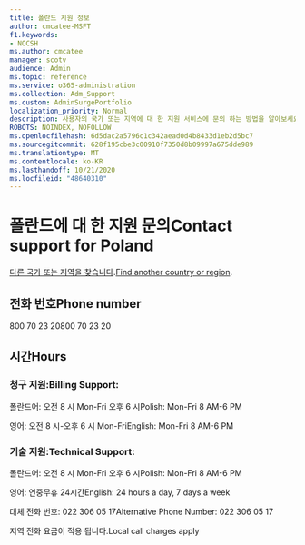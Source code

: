 ```yaml
---
title: 폴란드 지원 정보
author: cmcatee-MSFT
f1.keywords:
- NOCSH
ms.author: cmcatee
manager: scotv
audience: Admin
ms.topic: reference
ms.service: o365-administration
ms.collection: Adm_Support
ms.custom: AdminSurgePortfolio
localization_priority: Normal
description: 사용자의 국가 또는 지역에 대 한 지원 서비스에 문의 하는 방법을 알아보세요.
ROBOTS: NOINDEX, NOFOLLOW
ms.openlocfilehash: 6d5dac2a5796c1c342aead0d4b8433d1eb2d5bc7
ms.sourcegitcommit: 628f195cbe3c00910f7350d8b09997a675dde989
ms.translationtype: MT
ms.contentlocale: ko-KR
ms.lasthandoff: 10/21/2020
ms.locfileid: "48640310"
---
```

# <a name="contact-support-for-poland"></a><span data-ttu-id="62b98-103">폴란드에 대 한 지원 문의</span><span class="sxs-lookup"><span data-stu-id="62b98-103">Contact support for Poland</span></span>

<span data-ttu-id="62b98-104">[다른 국가 또는 지역을 찾습니다](../contact-support-for-business-products.md).</span><span class="sxs-lookup"><span data-stu-id="62b98-104">[Find another country or region](../contact-support-for-business-products.md).</span></span>

## <a name="phone-number"></a><span data-ttu-id="62b98-105">전화 번호</span><span class="sxs-lookup"><span data-stu-id="62b98-105">Phone number</span></span>
<span data-ttu-id="62b98-106">800 70 23 20</span><span class="sxs-lookup"><span data-stu-id="62b98-106">800 70 23 20</span></span>

## <a name="hours"></a><span data-ttu-id="62b98-107">시간</span><span class="sxs-lookup"><span data-stu-id="62b98-107">Hours</span></span>
### <a name="billing-support"></a><span data-ttu-id="62b98-108">청구 지원:</span><span class="sxs-lookup"><span data-stu-id="62b98-108">Billing Support:</span></span>

<span data-ttu-id="62b98-109">폴란드어: 오전 8 시 Mon-Fri 오후 6 시</span><span class="sxs-lookup"><span data-stu-id="62b98-109">Polish: Mon-Fri 8 AM-6 PM</span></span>

<span data-ttu-id="62b98-110">영어: 오전 8 시-오후 6 시 Mon-Fri</span><span class="sxs-lookup"><span data-stu-id="62b98-110">English: Mon-Fri 8 AM-6 PM</span></span>

### <a name="technical-support"></a><span data-ttu-id="62b98-111">기술 지원:</span><span class="sxs-lookup"><span data-stu-id="62b98-111">Technical Support:</span></span>

<span data-ttu-id="62b98-112">폴란드어: 오전 8 시 Mon-Fri 오후 6 시</span><span class="sxs-lookup"><span data-stu-id="62b98-112">Polish: Mon-Fri 8 AM-6 PM</span></span>

<span data-ttu-id="62b98-113">영어: 연중무휴 24시간</span><span class="sxs-lookup"><span data-stu-id="62b98-113">English: 24 hours a day, 7 days a week</span></span>

<span data-ttu-id="62b98-114">대체 전화 번호: 022 306 05 17</span><span class="sxs-lookup"><span data-stu-id="62b98-114">Alternative Phone Number: 022 306 05 17</span></span>

<span data-ttu-id="62b98-115">지역 전화 요금이 적용 됩니다.</span><span class="sxs-lookup"><span data-stu-id="62b98-115">Local call charges apply</span></span>
